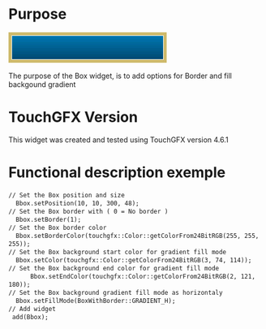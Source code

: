 Purpose
========

![Box with Border and gradient Backgound](BoxWithBorder.png "Box with Border and gradient Backgound")

The purpose of the Box widget, is to add options for Border and fill backgound gradient

TouchGFX Version
=================

This widget was created and tested using TouchGFX version 4.6.1

Functional description exemple
==============================

    // Set the Box position and size
	  Bbox.setPosition(10, 10, 300, 48);    
    // Set the Box border with ( 0 = No border )
	  Bbox.setBorder(1);    
    // Set the Box border color
	  Bbox.setBorderColor(touchgfx::Color::getColorFrom24BitRGB(255, 255, 255));
    // Set the Box background start color for gradient fill mode
	  Bbox.setColor(touchgfx::Color::getColorFrom24BitRGB(3, 74, 114));
    // Set the Box background end color for gradient fill mode
          Bbox.setEndColor(touchgfx::Color::getColorFrom24BitRGB(2, 121, 180));
    // Set the Box background gradient fill mode as horizontaly
	  Bbox.setFillMode(BoxWithBorder::GRADIENT_H);
    // Add widget
	 add(Bbox);
